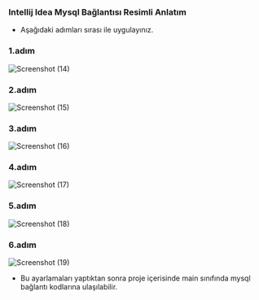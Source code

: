 ### Intellij Idea Mysql Bağlantısı Resimli Anlatım
* Aşağıdaki adımları sırası ile uygulayınız.

### 1.adım
![Screenshot (14)](https://user-images.githubusercontent.com/33198774/62426089-122bb400-b6e9-11e9-9642-4847bb604dd7.png)

### 2.adım
![Screenshot (15)](https://user-images.githubusercontent.com/33198774/62426090-13f57780-b6e9-11e9-98e1-129af962deb7.png)

### 3.adım
![Screenshot (16)](https://user-images.githubusercontent.com/33198774/62426091-1526a480-b6e9-11e9-953b-6b4c80d748ff.png)

### 4.adım
![Screenshot (17)](https://user-images.githubusercontent.com/33198774/62426092-16f06800-b6e9-11e9-94fa-45eef86b74a0.png)

### 5.adım
![Screenshot (18)](https://user-images.githubusercontent.com/33198774/62426093-18ba2b80-b6e9-11e9-8249-d1b7d9ba3822.png)

### 6.adım
![Screenshot (19)](https://user-images.githubusercontent.com/33198774/62426094-19eb5880-b6e9-11e9-833f-5c34990ece58.png)

* Bu ayarlamaları yaptıktan sonra proje içerisinde main sınıfında mysql bağlantı kodlarına ulaşılabilir.

